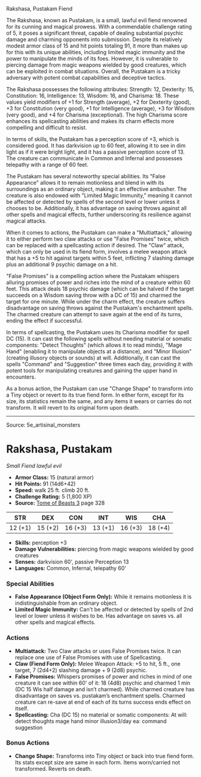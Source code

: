 <MonsterName/>Rakshasa, Pustakam</MonsterName>
<CreatureType/>Fiend</CreatureType>

<summary>The Rakshasa, known as Pustakam, is a small, lawful evil fiend renowned for its cunning and magical prowess. With a commendable challenge rating of 5, it poses a significant threat, capable of dealing substantial psychic damage and charming opponents into submission. Despite its relatively modest armor class of 15 and hit points totaling 91, it more than makes up for this with its unique abilities, including limited magic immunity and the power to manipulate the minds of its foes. However, it is vulnerable to piercing damage from magic weapons wielded by good creatures, which can be exploited in combat situations. Overall, the Pustakam is a tricky adversary with potent combat capabilities and deceptive tactics.</summary>

<detail>

The Rakshasa possesses the following attributes: Strength: 12, Dexterity: 15, Constitution: 16, Intelligence: 13, Wisdom: 16, and Charisma: 18. These values yield modifiers of +1 for Strength (average), +2 for Dexterity (good), +3 for Constitution (very good), +1 for Intelligence (average), +3 for Wisdom (very good), and +4 for Charisma (exceptional). The high Charisma score enhances its spellcasting abilities and makes its charm effects more compelling and difficult to resist.

In terms of skills, the Pustakam has a perception score of +3, which is considered good. It has darkvision up to 60 feet, allowing it to see in dim light as if it were bright light, and it has a passive perception score of 13. The creature can communicate in Common and Infernal and possesses telepathy with a range of 60 feet.

The Pustakam has several noteworthy special abilities. Its "False Appearance" allows it to remain motionless and blend in with its surroundings as an ordinary object, making it an effective ambusher. The creature is also endowed with "Limited Magic Immunity," meaning it cannot be affected or detected by spells of the second level or lower unless it chooses to be. Additionally, it has advantage on saving throws against all other spells and magical effects, further underscoring its resilience against magical attacks.

When it comes to actions, the Pustakam can make a "Multiattack," allowing it to either perform two claw attacks or use "False Promises" twice, which can be replaced with a spellcasting action if desired. The "Claw" attack, which can only be used in its fiend form, involves a melee weapon attack that has a +5 to hit against targets within 5 feet, inflicting 7 slashing damage plus an additional 9 psychic damage on a hit.

"False Promises" is a compelling action where the Pustakam whispers alluring promises of power and riches into the mind of a creature within 60 feet. This attack deals 18 psychic damage (which can be halved if the target succeeds on a Wisdom saving throw with a DC of 15) and charmed the target for one minute. While under the charm effect, the creature suffers disadvantage on saving throws against the Pustakam's enchantment spells. The charmed creature can attempt to save again at the end of its turns, ending the effect if successful.

In terms of spellcasting, the Pustakam uses its Charisma modifier for spell DC (15). It can cast the following spells without needing material or somatic components: "Detect Thoughts" (which allows it to read minds), "Mage Hand" (enabling it to manipulate objects at a distance), and "Minor Illusion" (creating illusory objects or sounds) at will. Additionally, it can cast the spells "Command" and "Suggestion" three times each day, providing it with potent tools for manipulating creatures and gaining the upper hand in encounters.

As a bonus action, the Pustakam can use "Change Shape" to transform into a Tiny object or revert to its true fiend form. In either form, except for its size, its statistics remain the same, and any items it wears or carries do not transform. It will revert to its original form upon death.</detail>



---

Source: 5e_artisinal_monsters

# Rakshasa, Pustakam

*Small* *Fiend* *lawful evil*

- **Armor Class:** 15 (natural armor)
- **Hit Points:** 91 (14d6+42)
- **Speed:** walk 25 ft. climb 20 ft.
- **Challenge Rating:** 5 (1,800 XP)
- **Source:** [Tome of Beasts 3](https://koboldpress.com/kpstore/product/tome-of-beasts-3-for-5th-edition/) page 328

| STR | DEX | CON | INT | WIS | CHA |
| --- | --- | --- | --- | --- | --- |
| 12 (+1) | 15 (+2) | 16 (+3) | 13 (+1) | 16 (+3) | 18 (+4) |

- **Skills:** perception +3
- **Damage Vulnerabilities:** piercing from magic weapons wielded by good creatures
- **Senses:** darkvision 60', passive Perception 13
- **Languages:** Common, Infernal, telepathy 60'

### Special Abilities

- **False Appearance (Object Form Only):** While it remains motionless it is indistinguishable from an ordinary object.
- **Limited Magic Immunity:** Can't be affected or detected by spells of 2nd level or lower unless it wishes to be. Has advantage on saves vs. all other spells and magical effects.

### Actions

- **Multiattack:** Two Claw attacks or uses False Promises twice. It can replace one use of False Promises with use of Spellcasting.
- **Claw (Fiend Form Only):** Melee Weapon Attack: +5 to hit, 5 ft., one target, 7 (2d4+2) slashing damage + 9 (2d8) psychic.
- **False Promises:** Whispers promises of power and riches in mind of one creature it can see within 60' of it: 18 (4d8) psychic and charmed 1 min (DC 15 Wis half damage and isn’t charmed). While charmed creature has disadvantage on saves vs. pustakam’s enchantment spells. Charmed creature can re-save at end of each of its turns success ends effect on itself.
- **Spellcasting:** Cha (DC 15) no material or somatic components: At will: detect thoughts mage hand minor illusion3/day ea: command suggestion

### Bonus Actions

- **Change Shape:** Transforms into Tiny object or back into true fiend form. Its stats except size are same in each form. Items worn/carried not transformed. Reverts on death.




